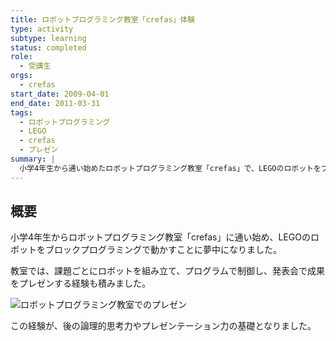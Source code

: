 ```yaml
---
title: ロボットプログラミング教室「crefas」体験
type: activity
subtype: learning
status: completed
role:
  - 受講生
orgs:
  - crefas
start_date: 2009-04-01
end_date: 2011-03-31
tags:
  - ロボットプログラミング
  - LEGO
  - crefas
  - プレゼン
summary: |
  小学4年生から通い始めたロボットプログラミング教室「crefas」で、LEGOのロボットをブロックプログラミングで動かすことに夢中になった。発表会でのプレゼン経験も貴重な学びとなった。
---
```

## 概要
小学4年生からロボットプログラミング教室「crefas」に通い始め、LEGOのロボットをブロックプログラミングで動かすことに夢中になりました。

教室では、課題ごとにロボットを組み立て、プログラムで制御し、発表会で成果をプレゼンする経験も積みました。

![ロボットプログラミング教室でのプレゼン](linked_assets/20_Activities/robot_programming_crefas/assets/crefas_presentation.jpg)

この経験が、後の論理的思考力やプレゼンテーション力の基礎となりました。
